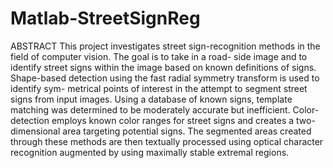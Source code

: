 # Matlab-StreetSignReg
ABSTRACT
This project investigates street sign-recognition methods in the field of computer vision. The goal is to take in a road- side image and to identify street signs within the image based on known definitions of signs. Shape-based detection using the fast radial symmetry transform is used to identify sym- metrical points of interest in the attempt to segment street signs from input images. Using a database of known signs, template matching was determined to be moderately accurate but inefficient. Color-detection employs known color ranges for street signs and creates a two-dimensional area targeting potential signs. The segmented areas created through these methods are then textually processed using optical character recognition augmented by using maximally stable extremal regions.
